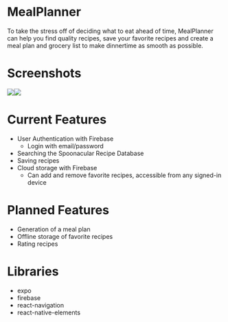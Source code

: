 # MealPlanner
To take the stress off of deciding what to eat ahead of time, MealPlanner can help you find quality recipes, save your favorite recipes and create a meal plan and grocery list to make dinnertime as smooth as possible.
# Screenshots
![](https://i.imgur.com/dOPI6OR.png=375x667)![](https://i.imgur.com/Y7pmGFD.png=375x667)
# Current Features
* User Authentication with Firebase
  * Login with email/password
* Searching the Spoonacular Recipe Database
* Saving recipes
* Cloud storage with Firebase
  * Can add and remove favorite recipes, accessible from any signed-in device
# Planned Features
* Generation of a meal plan
* Offline storage of favorite recipes
* Rating recipes
# Libraries
* expo
* firebase
* react-navigation
* react-native-elements

